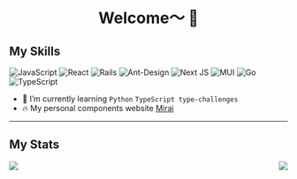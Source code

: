 <h1 align="center">Welcome～ 🎉</h1>

## My Skills

![JavaScript](https://img.shields.io/badge/javascript-%23323330.svg?style=for-the-badge&logo=javascript&logoColor=%23F7DF1E) ![React](https://img.shields.io/badge/react-%2320232a.svg?style=for-the-badge&logo=react&logoColor=%2361DAFB) ![Rails](https://img.shields.io/badge/rails-%23CC0000.svg?style=for-the-badge&logo=ruby-on-rails&logoColor=white) ![Ant-Design](https://img.shields.io/badge/-AntDesign-%230170FE?style=for-the-badge&logo=ant-design&logoColor=white) ![Next JS](https://img.shields.io/badge/Next-black?style=for-the-badge&logo=next.js&logoColor=white) ![MUI](https://img.shields.io/badge/MUI-%230081CB.svg?style=for-the-badge&logo=mui&logoColor=white) ![Go](https://img.shields.io/badge/go-%2300ADD8.svg?style=for-the-badge&logo=go&logoColor=white) ![TypeScript](https://img.shields.io/badge/typescript-%23007ACC.svg?style=for-the-badge&logo=typescript&logoColor=white)

- 🌱 I’m currently learning `Python` `TypeScript
type-challenges`
- 🔥 My personal components website [Mirai](https://mirai.xifo.in)

***

## My Stats

<img align="right" src="https://seif-stats.vercel.app/api/top-langs/?username=xifo-wu&langs_count=8" />

<img src="https://seif-stats.vercel.app/api?username=xifo-wu&count_private=true&show_icons=true&theme=algolia" />
